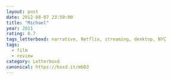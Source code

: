 ```yaml
---
layout: post 
date: 2012-08-07 23:59:00
title: "Michael"
year: 2011
rating: 0.7
tags_letterboxd: narrative, Netflix, streaming, desktop, NYC
tags:
  - film
  - review
category: Letterboxd
canonical: https://boxd.it/mbD3
---
```

